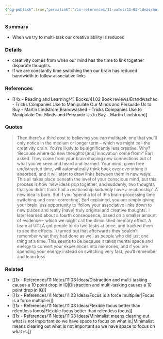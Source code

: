 ```yaml
---
{"dg-publish":true,"permalink":"/1x-references/11-notes/11-03-ideas/multitasking-reduces-our-creativity/","title":"Multitasking reduces our creativity","created":"2025-01-23T16:49:49.029+03:00","updated":"2025-01-23T19:14:02.136+03:00"}
---
```



### Summary
- When we try to multi-task our creative ability is reduced

### Details
- creativity comes from when our mind has the time to link together disparate thoughts. 
- If we are constantly time switching then our brain has reduced bandwidth to follow associative links

### References
- [[4x - Reading and Learning/41 Books/41.02 Book reviews/Brandwashed - Tricks Companies Use to Manipulate Our Minds and Persuade Us to Buy - Martin Lindstrom\|Brandwashed - Tricks Companies Use to Manipulate Our Minds and Persuade Us to Buy - Martin Lindstrom]]

### Quotes
> Then there’s a third cost to believing you can multitask, one that you’ll only notice in the medium or longer term – which we might call the creativity drain. You’re likely to be significantly less creative. Why? ‘Because where do new thoughts [and] innovation come from?’ Earl asked. They come from your brain shaping new connections out of what you’ve seen and heard and learned. Your mind, given free undistracted time, will automatically think back over everything it absorbed, and it will start to draw links between them in new ways. This all takes place beneath the level of your conscious mind, but this process is how ‘new ideas pop together, and suddenly, two thoughts that you didn’t think had a relationship suddenly have a relationship’. A new idea is born. But if you ‘spend a lot of this brain-processing time switching and error-correcting’, Earl explained, you are simply giving your brain less opportunity to ‘follow your associative links down to new places and really [have] truly original and creative thoughts’. I later learned about a fourth consequence, based on a smaller amount of evidence – which we might call the diminished memory effect. A team at UCLA got people to do two tasks at once, and tracked them to see the effects. It turned out that afterwards they couldn’t remember what they had done as well as people who did just one thing at a time. This seems to be because it takes mental space and energy to convert your experiences into memories, and if you are spending your energy instead on switching very fast, you’ll remember and learn less.


### Related
- [[1x - References/11 Notes/11.03 Ideas/Distraction and multi-tasking causes a 10 point drop in IQ\|Distraction and multi-tasking causes a 10 point drop in IQ]]
- [[1x - References/11 Notes/11.03 Ideas/Focus is a force multiplier\|Focus is a force multiplier]]
- [[1x - References/11 Notes/11.03 Ideas/Flexible focus better than relentless focus\|Flexible focus better than relentless focus]]
- [[1x - References/11 Notes/11.03 Ideas/Minimalist means clearing out what is not important so we have space to focus on what is.\|Minimalist means clearing out what is not important so we have space to focus on what is.]]